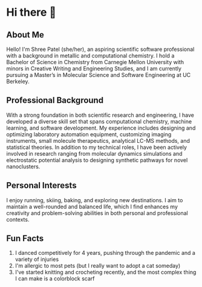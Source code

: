 # Hi there 👋

## About Me
Hello! I'm Shree Patel (she/her), an aspiring scientific software professional with a background in metallic and computational chemistry. I hold a Bachelor of Science in Chemistry from Carnegie Mellon University with minors in Creative Writing and Engineering Studies, and I am currently pursuing a Master’s in Molecular Science and Software Engineering at UC Berkeley.

## Professional Background
With a strong foundation in both scientific research and engineering, I have developed a diverse skill set that spans computational chemistry, machine learning, and software development. My experience includes designing and optimizing laboratory automation equipment, customizing imaging instruments, small molecule therapeutics, analytical LC-MS methods, and statistical theories. In addition to my technical roles, I have been actively involved in research ranging from molecular dynamics simulations and electrostatic potential analysis to designing synthetic pathways for novel nanoclusters.

## Personal Interests
I enjoy running, skiing, baking, and exploring new destinations. I aim to maintain a well-rounded and balanced life, which I find enhances my creativity and problem-solving abilities in both personal and professional contexts.

## Fun Facts
1. I danced competitively for 4 years, pushing through the pandemic and a variety of injuries
2. I'm allergic to most pets (but I really want to adopt a cat someday)
3. I've started knitting and crocheting recently, and the most complex thing I can make is a colorblock scarf
